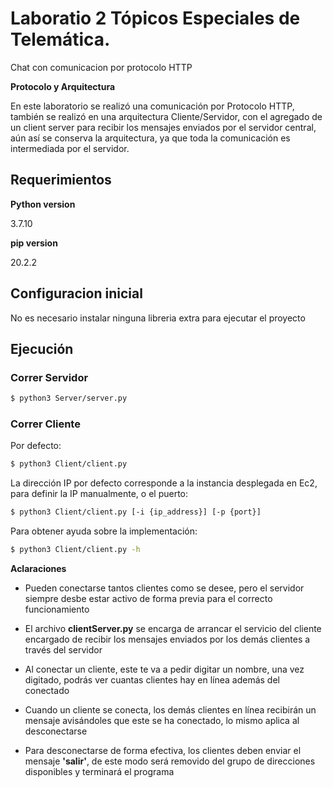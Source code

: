 # **Laboratio 2 Tópicos Especiales de Telemática.**

Chat con comunicacion por protocolo HTTP

**Protocolo y Arquitectura**

En este laboratorio se realizó una comunicación por Protocolo HTTP, también se realizó en una arquitectura Cliente/Servidor, con el agregado de un client server para recibir los mensajes enviados por el servidor central, aún así se conserva la arquitectura, ya que toda la comunicación es intermediada por el servidor.

## **Requerimientos**

**Python version**

3.7.10

**pip version**

20.2.2

## **Configuracion inicial**

No es necesario instalar ninguna libreria extra para ejecutar el proyecto
## **Ejecución**


### **Correr Servidor**
``` bash
$ python3 Server/server.py
```

### **Correr Cliente**

Por defecto:
``` bash
$ python3 Client/client.py
```

La dirección IP por defecto corresponde a la instancia desplegada en Ec2, para definir la IP manualmente, o el puerto:

``` bash
$ python3 Client/client.py [-i {ip_address}] [-p {port}]
```

Para obtener ayuda sobre la implementación:

``` bash
$ python3 Client/client.py -h
```

**Aclaraciones**

- Pueden conectarse tantos clientes como se desee, pero el servidor siempre desbe estar activo de forma previa para el correcto funcionamiento

- El archivo **clientServer.py** se encarga de arrancar el servicio del cliente encargado de recibir los mensajes enviados por los demás clientes a través del servidor

- Al conectar un cliente, este te va a pedir digitar un nombre, una vez digitado, podrás ver cuantas clientes hay en línea además del conectado

- Cuando un cliente se conecta, los demás clientes en línea recibirán un mensaje avisándoles que este se ha conectado, lo mismo aplica al desconectarse

- Para desconectarse de forma efectiva, los clientes deben enviar el mensaje **'salir'**, de este modo será removido del grupo de direcciones disponibles y terminará el programa